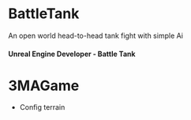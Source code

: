 # BattleTank
An open world head-to-head tank fight with simple Ai

#### Unreal Engine Developer - Battle Tank

# 3MAGame
* Config terrain
